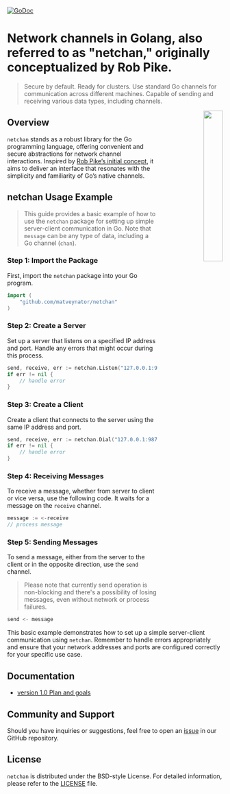 [![GoDoc](https://godoc.org/github.com/matveynator/netchan?status.svg)](https://godoc.org/github.com/matveynator/netchan?flush=1)

# Network channels in Golang, also referred to as "netchan," originally conceptualized by Rob Pike. 
> Secure by default. Ready for clusters. Use standard Go channels for communication across different machines. Capable of sending and receiving various data types, including channels.

<p align="right">
<img align="right" property="og:image" src="https://repository-images.githubusercontent.com/710838463/86ad7361-2608-4a70-9197-e66883eb9914" width="30%">
</p>

## Overview
`netchan` stands as a robust library for the Go programming language, offering convenient and secure abstractions for network channel interactions. Inspired by [Rob Pike’s initial concept](https://github.com/matveynator/netchan-old), it aims to deliver an interface that resonates with the simplicity and familiarity of Go’s native channels.

## netchan Usage Example

> This guide provides a basic example of how to use the `netchan` package for setting up simple server-client communication in Go. Note that `message` can be any type of data, including a Go channel (`chan`).

### Step 1: Import the Package
First, import the `netchan` package into your Go program.

```go
import (
    "github.com/matveynator/netchan"
)
```

### Step 2: Create a Server
Set up a server that listens on a specified IP address and port. Handle any errors that might occur during this process.

```go
send, receive, err := netchan.Listen("127.0.0.1:9876")
if err != nil {
    // handle error
}
```

### Step 3: Create a Client
Create a client that connects to the server using the same IP address and port.

```go
send, receive, err := netchan.Dial("127.0.0.1:9876")
if err != nil {
    // handle error
}
```

### Step 4: Receiving Messages
To receive a message, whether from server to client or vice versa, use the following code. It waits for a message on the `receive` channel.

```go
message := <-receive
// process message
```

### Step 5: Sending Messages
To send a message, either from the server to the client or in the opposite direction, use the `send` channel.
> Please note that currently send operation is non-blocking and there's a possibility of losing messages, even without network or process failures.
```go
send <- message
```

This basic example demonstrates how to set up a simple server-client communication using `netchan`. Remember to handle errors appropriately and ensure that your network addresses and ports are configured correctly for your specific use case.


## Documentation
- [version 1.0 Plan and goals](wiki/v1-plan.md)

## Community and Support
  Should you have inquiries or suggestions, feel free to open an [issue](https://github.com/matveynator/netchan/issues) in our GitHub repository.

## License
  `netchan` is distributed under the BSD-style License. For detailed information, please refer to the [LICENSE](https://github.com/matveynator/netchan/blob/master/LICENSE) file.

